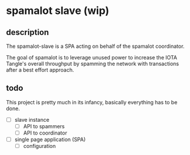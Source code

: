 # spamalot slave (wip)

## description
The spamalot-slave is a SPA acting on behalf of the spamalot coordinator.

The goal of spamalot is to leverage unused power to increase
the IOTA Tangle's overall throughput by spamming the network
with transactions after a best effort approach.

## todo

This project is pretty much in its infancy, basically everything
has to be done.

* [ ] slave instance
    * [ ] API to spammers
    * [ ] API to coordinator
* [ ] single page application (SPA)
    * [ ] configuration
